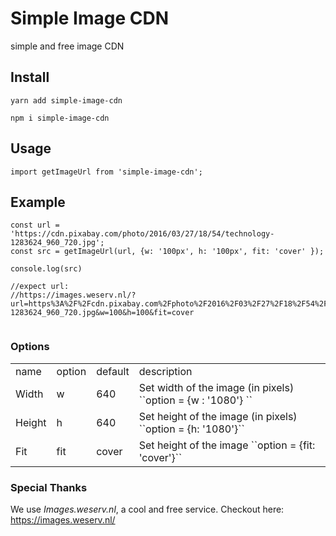 # Simple Image CDN

simple and free image CDN


## Install

``` yarn add simple-image-cdn ```


``` npm i simple-image-cdn ```

## Usage

```
import getImageUrl from 'simple-image-cdn';
```

## Example

```
const url = 'https://cdn.pixabay.com/photo/2016/03/27/18/54/technology-1283624_960_720.jpg';
const src = getImageUrl(url, {w: '100px', h: '100px', fit: 'cover' });

console.log(src)

//expect url:
//https://images.weserv.nl/?url=https%3A%2F%2Fcdn.pixabay.com%2Fphoto%2F2016%2F03%2F27%2F18%2F54%2Ftechnology-1283624_960_720.jpg&w=100&h=100&fit=cover


```

### Options

<table>
<tr>
    <td>name</td>
    <td>option</td>
    <td>default</td>
    <td>description</td>
</tr>

<tr>
    <td>Width</td>
    <td>w</td>
    <td>640</td>
    <td>Set width of the image (in pixels) ``option = {w : '1080'} ``</td>
</tr>

<tr>
    <td>Height</td>
    <td>h</td>
    <td>640</td>
    <td>Set height of the image (in pixels) ``option = {h: '1080'}``</td>
</tr>

<tr>
    <td>Fit</td>
    <td>fit</td>
    <td>cover</td>
    <td>Set height of the image ``option = {fit: 'cover'}``</td>
</tr>
</table>


### Special Thanks

We use *Images.weserv.nl*, a cool and free service.
Checkout here: https://images.weserv.nl/

